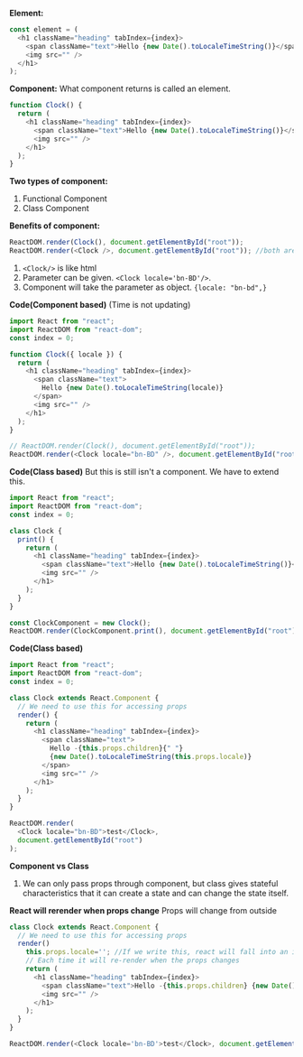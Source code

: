 **Element:**

```javascript
const element = (
  <h1 className="heading" tabIndex={index}>
    <span className="text">Hello {new Date().toLocaleTimeString()}</span>
    <img src="" />
  </h1>
);
```

**Component:**
What component returns is called an element.

```javascript
function Clock() {
  return (
    <h1 className="heading" tabIndex={index}>
      <span className="text">Hello {new Date().toLocaleTimeString()}</span>
      <img src="" />
    </h1>
  );
}
```

**Two types of component:**

1. Functional Component
2. Class Component

**Benefits of component:**

```javascript
ReactDOM.render(Clock(), document.getElementById("root"));
ReactDOM.render(<Clock />, document.getElementById("root")); //both are same
```

1. `<Clock/>` is like html
2. Parameter can be given. `<Clock locale='bn-BD'/>`.
3. Component will take the parameter as object. `{locale: "bn-bd",}`

**Code(Component based)**
(Time is not updating)

```javascript
import React from "react";
import ReactDOM from "react-dom";
const index = 0;

function Clock({ locale }) {
  return (
    <h1 className="heading" tabIndex={index}>
      <span className="text">
        Hello {new Date().toLocaleTimeString(locale)}
      </span>
      <img src="" />
    </h1>
  );
}

// ReactDOM.render(Clock(), document.getElementById("root"));
ReactDOM.render(<Clock locale="bn-BD" />, document.getElementById("root"));
```

**Code(Class based)**
But this is still isn't a component. We have to extend this.

```javascript
import React from "react";
import ReactDOM from "react-dom";
const index = 0;

class Clock {
  print() {
    return (
      <h1 className="heading" tabIndex={index}>
        <span className="text">Hello {new Date().toLocaleTimeString()}</span>
        <img src="" />
      </h1>
    );
  }
}

const ClockComponent = new Clock();
ReactDOM.render(ClockComponent.print(), document.getElementById("root"));
```

**Code(Class based)**

```javascript
import React from "react";
import ReactDOM from "react-dom";
const index = 0;

class Clock extends React.Component {
  // We need to use this for accessing props
  render() {
    return (
      <h1 className="heading" tabIndex={index}>
        <span className="text">
          Hello -{this.props.children}{" "}
          {new Date().toLocaleTimeString(this.props.locale)}
        </span>
        <img src="" />
      </h1>
    );
  }
}

ReactDOM.render(
  <Clock locale="bn-BD">test</Clock>,
  document.getElementById("root")
);
```

**Component vs Class**

1. We can only pass props through component, but class gives stateful characteristics that it can create a state and can change the state itself.

**React will rerender when props change**
Props will change from outside  

```javascript
class Clock extends React.Component {
  // We need to use this for accessing props
  render()
    this.props.locale=''; //If we write this, react will fall into an infinite loop
    // Each time it will re-render when the props changes
    return (
      <h1 className="heading" tabIndex={index}>
        <span className="text">Hello -{this.props.children} {new Date().toLocaleTimeString(this.props.locale)}</span>
        <img src="" />
      </h1>
    );
  }
}

ReactDOM.render(<Clock locale='bn-BD'>test</Clock>, document.getElementById("root"));
```
